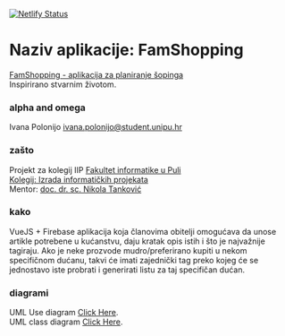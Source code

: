 [![Netlify Status](https://api.netlify.com/api/v1/badges/69692938-2670-42e2-8365-dcb9ee6c314b/deploy-status)](https://app.netlify.com/sites/famshopping/deploys)


# Naziv aplikacije: FamShopping
[FamShopping - aplikacija za planiranje šopinga](https://famshopping.netlify.app)    
Inspirirano stvarnim životom. 

### alpha and omega
Ivana Polonijo <ivana.polonijo@student.unipu.hr>  

### zašto  
Projekt za kolegij IIP
[Fakultet informatike u Puli ](https://fipu.unipu.hr/)  
[Kolegij: Izrada informatičkih projekata](http://ntankovic.unipu.hr/)  
Mentor: [doc. dr. sc. Nikola Tanković](https://ntankovic.unipu.hr/)

### kako
VueJS + Firebase aplikacija koja članovima obitelji omogućava da unose artikle potrebene u kućanstvu, daju kratak opis istih i što je najvažnije tagiraju. Ako je neke prozvode mudro/preferirano kupiti u nekom specifičnom dućanu, takvi će imati zajednički tag preko kojeg će se jednostavo iste probrati i generirati listu za taj specifičan dućan. 


### diagrami
UML Use diagram [Click Here](https://lucid.app/documents/view/ca280b87-a5fe-4f2d-a9dc-ff632055f834).  
UML class diagram [Click Here](https://lucid.app/lucidchart/b3d0fddc-207f-4357-b76a-1c9f06ba6b2f/view?page=HWEp-vi-RSFO#).  
 
